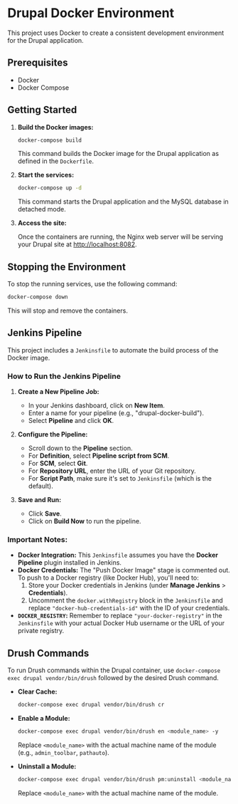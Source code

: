 # Drupal Docker Environment

This project uses Docker to create a consistent development environment for the Drupal application.

## Prerequisites

*   Docker
*   Docker Compose

## Getting Started

1.  **Build the Docker images:**

    ```bash
    docker-compose build
    ```

    This command builds the Docker image for the Drupal application as defined in the `Dockerfile`.

2.  **Start the services:**

    ```bash
    docker-compose up -d
    ```

    This command starts the Drupal application and the MySQL database in detached mode.

3.  **Access the site:**

    Once the containers are running, the Nginx web server will be serving your Drupal site at [http://localhost:8082](http://localhost:8082).

## Stopping the Environment

To stop the running services, use the following command:

```bash
docker-compose down
```

This will stop and remove the containers.

## Jenkins Pipeline

This project includes a `Jenkinsfile` to automate the build process of the Docker image.

### How to Run the Jenkins Pipeline

1.  **Create a New Pipeline Job:**
    *   In your Jenkins dashboard, click on **New Item**.
    *   Enter a name for your pipeline (e.g., "drupal-docker-build").
    *   Select **Pipeline** and click **OK**.

2.  **Configure the Pipeline:**
    *   Scroll down to the **Pipeline** section.
    *   For **Definition**, select **Pipeline script from SCM**.
    *   For **SCM**, select **Git**.
    *   For **Repository URL**, enter the URL of your Git repository.
    *   For **Script Path**, make sure it's set to `Jenkinsfile` (which is the default).

3.  **Save and Run:**
    *   Click **Save**.
    *   Click on **Build Now** to run the pipeline.

### Important Notes:

*   **Docker Integration:** This `Jenkinsfile` assumes you have the **Docker Pipeline** plugin installed in Jenkins.
*   **Docker Credentials:** The "Push Docker Image" stage is commented out. To push to a Docker registry (like Docker Hub), you'll need to:
    1.  Store your Docker credentials in Jenkins (under **Manage Jenkins** > **Credentials**).
    2.  Uncomment the `docker.withRegistry` block in the `Jenkinsfile` and replace `"docker-hub-credentials-id"` with the ID of your credentials.
*   **`DOCKER_REGISTRY`:** Remember to replace `"your-docker-registry"` in the `Jenkinsfile` with your actual Docker Hub username or the URL of your private registry.

## Drush Commands

To run Drush commands within the Drupal container, use `docker-compose exec drupal vendor/bin/drush` followed by the desired Drush command.

*   **Clear Cache:**
    ```bash
    docker-compose exec drupal vendor/bin/drush cr
    ```

*   **Enable a Module:**
    ```bash
    docker-compose exec drupal vendor/bin/drush en <module_name> -y
    ```
    Replace `<module_name>` with the actual machine name of the module (e.g., `admin_toolbar`, `pathauto`).

*   **Uninstall a Module:**
    ```bash
    docker-compose exec drupal vendor/bin/drush pm:uninstall <module_name> -y
    ```
    Replace `<module_name>` with the actual machine name of the module.
